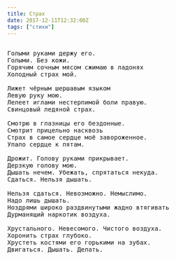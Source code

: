 ```yaml
---
title: Страх
date: 2017-12-11T12:32:00Z
tags: ["стихи"]
---
```


<pre>

Голыми руками держу его.
Голыми. Без кожи.
Горячим сочным мясом сжимаю в ладонях
Холодный страх мой.

Лижет чёрным шершавым языком
Левую руку мою.
Лелеет иглами нестерпимой боли правую.
Свинцовый ледяной страх.

Смотрю в глазницы его бездонные.
Смотрит прицельно насквозь
Страх в самое сердце моё завороженное.
Упало сердце к пятам.

Дрожит. Голову руками прикрывает.
Дерзкую голову мою.
Дышать нечем. Убежать, спрятаться некуда.
Сдаться. Нельзя дышать.

Нельзя сдаться. Невозможно. Немыслимо.
Надо лишь дышать.
Ноздрями широко раздвинутыми жадно втягивать
Дурманящий наркотик воздуха.

Хрустального. Невесомого. Чистого воздуха.
Хоронить страх глубоко.
Хрустеть костями его горькими на зубах.
Двигаться. Дышать. Делать.

</pre>
